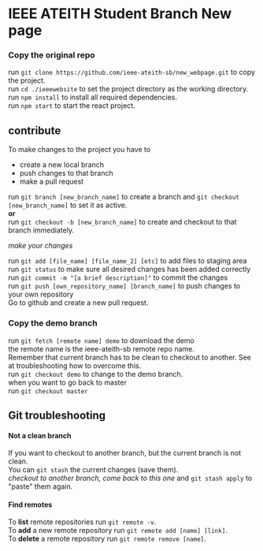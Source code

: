 # IEEE ATEITH Student Branch New page

### Copy the original repo
run `git clone https://github.com/ieee-ateith-sb/new_webpage.git` to copy the project. <br />
run `cd ./ieeewebsite` to set the project directory as the working directory. <br />
run `npm install` to install all required dependencies. <br />
run `npm start` to start the react project. <br />

## contribute
To make changes to the project you have to
- create a new local branch
- push changes to that branch
- make a pull request

run `git branch [new_branch_name]` to create a branch and `git checkout [new_branch_name]` to set it as active. <br />
**or** <br />
run `git checkout -b [new_branch_name]` to create and checkout to that branch immediately.

_make your changes_

run `git add [file_name] [file_name_2] [etc]` to add files to staging area <br/>
run `git status` to make sure all desired changes has been added correctly <br/>
run `git commit -m "[a brief description]"` to commit the changes <br/>
run `git push [own_repository_name] [branch_name]`  to push changes to your own repository <br/>
Go to github and create a new pull request.



### Copy the demo branch

run `git fetch [remote name] demo` to download the demo <br />
the remote name is the ieee-ateith-sb remote repo name. <br />
Remember that current branch has to be clean to checkout to another. See at troubleshooting how to overcome this. <br/>
run `git checkout demo` to change to the demo branch.  <br />
when you want to go back to master <br />
run `git checkout master` <br />

## Git troubleshooting

#### Not a clean branch
If you want to checkout to another branch, but the current branch is not clean. <br/>
You can `git stash` the current changes (save them). <br />
_checkout to another branch, come back to this one_
and `git stash apply` to "paste" them again.

#### Find remotes
To **list** remote repositories run `git remote -v`. <br />
To **add** a new remote repository run `git remote add [name] [link]`. <br />
To **delete** a remote repository run `git remote remove [name]`.
